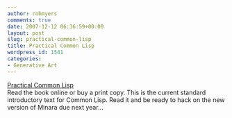 ```yaml
---
author: robmyers
comments: true
date: 2007-12-12 06:36:59+00:00
layout: post
slug: practical-common-lisp
title: Practical Common Lisp
wordpress_id: 1541
categories:
- Generative Art
---
```


[Practical Common Lisp](http://www.gigamonkeys.com/book/)  
Read the book online or buy a print copy. This is the current standard introductory text for Common Lisp. Read it and be ready to hack on the new version of Minara due next year...  


